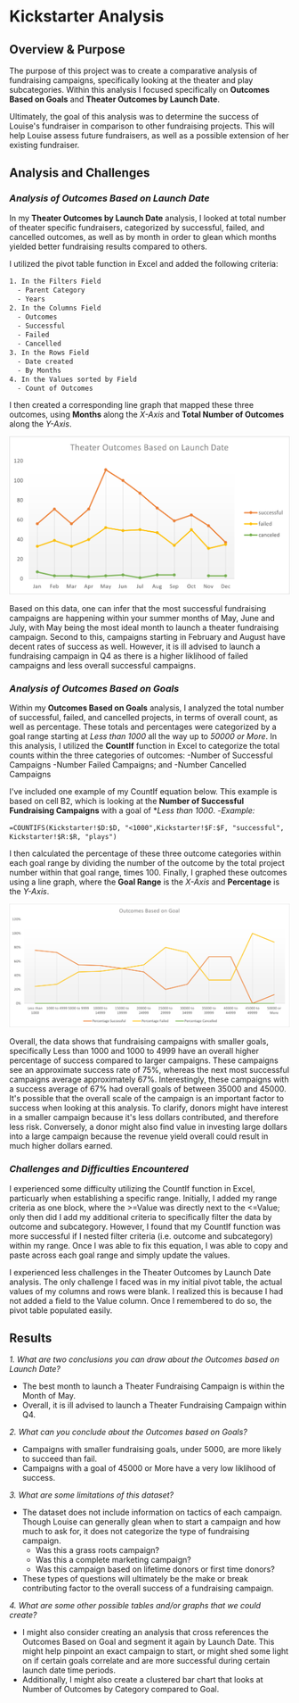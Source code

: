 # **Kickstarter Analysis**

## **Overview & Purpose**

The purpose of this project was to create a comparative analysis of fundraising campaigns, specifically looking at the theater and play subcategories. Within this analysis I focused specifically on **Outcomes Based on Goals** and **Theater Outcomes by Launch Date**. 

Ultimately, the goal of this analysis was to determine the success of Louise's fundraiser in comparison to other fundraising projects. This will help Louise assess future fundraisers, as well as a possible extension of her existing fundraiser. 

## **Analysis and Challenges**

### *Analysis of Outcomes Based on Launch Date*

In my **Theater Outcomes by Launch Date** analysis, I looked at total number of theater specific fundraisers, categorized by successful, failed, and cancelled outcomes, as well as by month in order to glean which months yielded better fundraising results compared to others.

I utilized the pivot table function in Excel and added the following criteria:

	1. In the Filters Field
  	  - Parent Category
  	  - Years
	2. In the Columns Field
  	  - Outcomes
   	  - Successful
  	  - Failed
   	  - Cancelled
	3. In the Rows Field
  	  - Date created
   	  - By Months
	4. In the Values sorted by Field
  	  - Count of Outcomes  

I then created a corresponding line graph that mapped these three outcomes, using **Months** along the *X-Axis* and **Total Number of Outcomes** along the *Y-Axis*. 

![Theater Outcomes by Launch Date Chart](https://github.com/mhenson1989/kickstarter-analysis/blob/main/Resources/Theater_Outcomes_vs_Launch.png)

Based on this data, one can infer that the most successful fundraising campaigns are happening within your summer months of May, June and July, with May being the most ideal month to launch a theater fundraising campaign. 
Second to this, campaigns starting in February and August have decent rates of success as well. However, it is ill advised to launch a fundraising campaign in Q4 as there is a higher liklihood of failed campaigns and less overall successful campaigns. 

### *Analysis of Outcomes Based on Goals*

Within my **Outcomes Based on Goals** analysis, I analyzed the total number of successful, failed, and cancelled projects, in terms of overall count, as well as percentage. These totals and percentages were categorized by a goal range starting at *Less than 1000* all the way up to *50000 or More*. 
In this analysis, I utilized the **CountIf** function in Excel to categorize the total counts within the three categories of outcomes:
	-Number of Successful Campaigns
	-Number Failed Campaigns; and
	-Number Cancelled Campaigns

I've included one example of my CountIf equation below. This example is based on cell B2, which is looking at the **Number of Successful Fundraising Campaigns** with a goal of **Less than 1000*.
	-*Example:* 
```
=COUNTIFS(Kickstarter!$D:$D, "<1000",Kickstarter!$F:$F, "successful", Kickstarter!$R:$R, "plays")
```

I then calculated the percentage of these three outcome categories within each goal range by dividing the number of the outcome by the total project number within that goal range, times 100. 
Finally, I graphed these outcomes using a line graph, where the **Goal Range** is the *X-Axis* and **Percentage** is the *Y-Axis*. 

![Outcomes Based on Goals Chart](https://github.com/mhenson1989/kickstarter-analysis/blob/main/Resources/Outcomes_vs_Goals.png)

Overall, the data shows that fundraising campaigns with smaller goals, specifically Less than 1000 and 1000 to 4999 have an overall higher percentage of success compared to larger campaigns. These campaigns see an approximate success rate of 75%, whereas the next most successful campaigns average approximately 67%. Interestingly, these campaigns with a success average of 67% had overall goals of between 35000 and 45000.
It's possible that the overall scale of the campaign is an important factor to success when looking at this analysis. To clarify, donors might have interest in a smaller campaign because it's less dollars contributed, and therefore less risk. Conversely, a donor might also find value in investing large dollars into a large campaign because the revenue yield overall could result in much higher dollars earned. 

### *Challenges and Difficulties Encountered*

I experienced some difficulty utilizing the CountIf function in Excel, particuarly when establishing a specific range. Initially, I added my range criteria as one block, where the >=Value was directly next to the <=Value; only then did I add my additional criteria to specifically filter the data by outcome and subcategory. 
However, I found that my CountIf function was more successful if I nested filter criteria (i.e. outcome and subcategory) within my range. Once I was able to fix this equation, I was able to copy and paste across each goal range and simply update the values. 

I experienced less challenges in the Theater Outcomes by Launch Date analysis. The only challenge I faced was in my initial pivot table, the actual values of my columns and rows were blank. I realized this is because I had not added a field to the Value column. Once I remembered to do so, the pivot table populated easily. 

## **Results**

*1. What are two conclusions you can draw about the Outcomes based on Launch Date?*
  - The best month to launch a Theater Fundraising Campaign is within the Month of May.
  - Overall, it is ill advised to launch a Theater Fundraising Campaign within Q4.

*2. What can you conclude about the Outcomes based on Goals?*
  - Campaigns with smaller fundraising goals, under 5000, are more likely to succeed than fail. 
  - Campaigns with a goal of 45000 or More have a very low liklihood of success.

*3. What are some limitations of this dataset?*
  - The dataset does not include information on tactics of each campaign. Though Louise can generally glean when to start a campaign and how much to ask for, it does not categorize the type of fundraising campaign.
      - Was this a grass roots campaign?
      - Was this a complete marketing campaign?
      - Was this campaign based on lifetime donors or first time donors?
  - These types of questions will ultimately be the make or break contributing factor to the overall success of a fundraising campaign. 

*4. What are some other possible tables and/or graphs that we could create?*

 - I might also consider creating an analysis that cross references the Outcomes Based on Goal and segment it again by Launch Date. This might help pinpoint an exact campaign to start, or might shed some light on if certain goals correlate and are more successful during certain launch date time periods. 
 - Additionally, I might also create a clustered bar chart that looks at Number of Outcomes by Category compared to Goal. 
